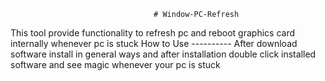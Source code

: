                                     # Window-PC-Refresh
This tool provide functionality to refresh pc and reboot  graphics card internally whenever pc is stuck
                                      How to Use 
                                      ----------
After download software install in general ways and after installation double click installed software and see magic whenever your pc is stuck
